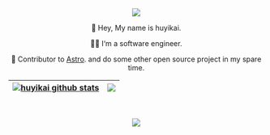 <div align="center">
  <div>
    <img src="https://readme-typing-svg.demolab.com/?font=monospace+Fira+Code&pause=1500&width=432&height=64&multiline=true&duration=1500&center=true&size=20&lines=If you're not worried, you should be;If you're worried, you needn't be" />
  </div>
  
  👋 Hey, My name is huyikai.

  👨‍💻 I‘m a software engineer.

  🚀 Contributor to [Astro](https://github.com/withastro). and do some other open source project in my spare time.
  
  | <a href="https://github.com/huyikai"><img align="center" src="https://github-readme-stats.vercel.app/api?username=huyikai&show_icons=true&theme=buefy&hide_border=true" alt="huyikai github stats" /></a> | <a href="https://github.com/huyikai"><img align="center" src="https://github-readme-stats.vercel.app/api/top-langs/?username=huyikai&layout=compact&theme=buefy&hide_border=true" /></a> |
  | ------------- | ------------- |
</div>
<br>
<p align="center">
  <a href="https://github.com/huyikai">
    <img src="https://skillicons.dev/icons?i=html,css,sass,less,tailwind,js,ts,vite,vue,pinia,vitest,react,pnpm,flutter,astro,python,django,nodejs,npm,express,git,docker,nginx,md,figma,ps,ai,pr,discord,tensorflow" />
  </a>
</p>

